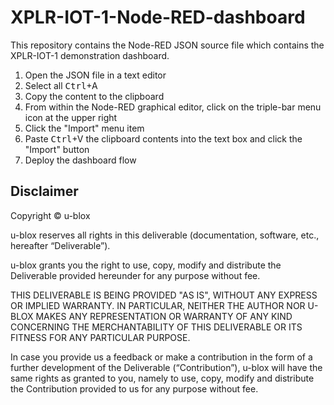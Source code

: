 # XPLR-IOT-1-Node-RED-dashboard
This repository contains the Node-RED JSON source file which contains the
XPLR-IOT-1 demonstration dashboard. 

1. Open the JSON file in a text editor
2. Select all <kbd>Ctrl</kbd>+A
3. Copy the content to the clipboard
4. From within the Node-RED graphical editor, click on the triple-bar menu icon
at the upper right
5. Click the "Import" menu item
6. Paste <kbd>Ctrl</kbd>+V the clipboard contents into the text box and click the
"Import" button
7. Deploy the dashboard flow

## Disclaimer
Copyright &copy; u-blox 

u-blox reserves all rights in this deliverable (documentation, software, etc.,
hereafter “Deliverable”). 

u-blox grants you the right to use, copy, modify and distribute the
Deliverable provided hereunder for any purpose without fee.

THIS DELIVERABLE IS BEING PROVIDED "AS IS", WITHOUT ANY EXPRESS OR IMPLIED
WARRANTY. IN PARTICULAR, NEITHER THE AUTHOR NOR U-BLOX MAKES ANY
REPRESENTATION OR WARRANTY OF ANY KIND CONCERNING THE MERCHANTABILITY OF THIS
DELIVERABLE OR ITS FITNESS FOR ANY PARTICULAR PURPOSE.

In case you provide us a feedback or make a contribution in the form of a
further development of the Deliverable (“Contribution”), u-blox will have the
same rights as granted to you, namely to use, copy, modify and distribute the
Contribution provided to us for any purpose without fee.
